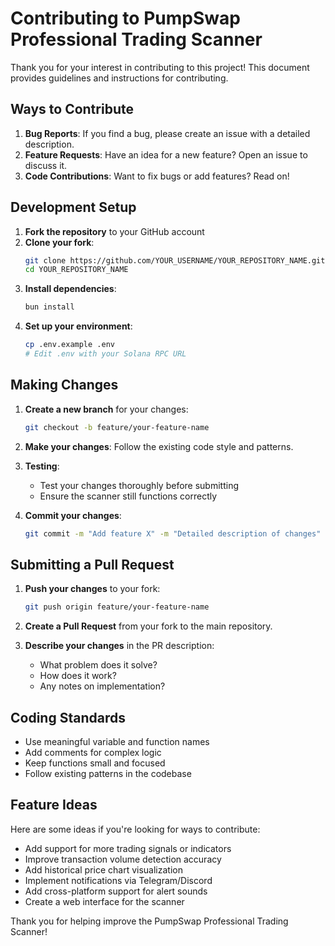 # Contributing to PumpSwap Professional Trading Scanner

Thank you for your interest in contributing to this project! This document provides guidelines and instructions for contributing.

## Ways to Contribute

1. **Bug Reports**: If you find a bug, please create an issue with a detailed description.
2. **Feature Requests**: Have an idea for a new feature? Open an issue to discuss it.
3. **Code Contributions**: Want to fix bugs or add features? Read on!

## Development Setup

1. **Fork the repository** to your GitHub account
2. **Clone your fork**:
   ```bash
   git clone https://github.com/YOUR_USERNAME/YOUR_REPOSITORY_NAME.git
   cd YOUR_REPOSITORY_NAME
   ```
3. **Install dependencies**:
   ```bash
   bun install
   ```
4. **Set up your environment**:
   ```bash
   cp .env.example .env
   # Edit .env with your Solana RPC URL
   ```

## Making Changes

1. **Create a new branch** for your changes:
   ```bash
   git checkout -b feature/your-feature-name
   ```
   
2. **Make your changes**: Follow the existing code style and patterns.

3. **Testing**:
   - Test your changes thoroughly before submitting
   - Ensure the scanner still functions correctly

4. **Commit your changes**:
   ```bash
   git commit -m "Add feature X" -m "Detailed description of changes"
   ```

## Submitting a Pull Request

1. **Push your changes** to your fork:
   ```bash
   git push origin feature/your-feature-name
   ```

2. **Create a Pull Request** from your fork to the main repository.

3. **Describe your changes** in the PR description:
   - What problem does it solve?
   - How does it work?
   - Any notes on implementation?

## Coding Standards

- Use meaningful variable and function names
- Add comments for complex logic
- Keep functions small and focused
- Follow existing patterns in the codebase

## Feature Ideas

Here are some ideas if you're looking for ways to contribute:

- Add support for more trading signals or indicators
- Improve transaction volume detection accuracy
- Add historical price chart visualization
- Implement notifications via Telegram/Discord
- Add cross-platform support for alert sounds
- Create a web interface for the scanner

Thank you for helping improve the PumpSwap Professional Trading Scanner! 